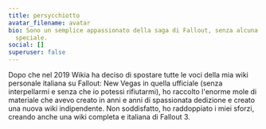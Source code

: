 ```yaml
---
title: persycchiotto
avatar_filename: avatar
bio: Sono un semplice appassionato della saga di Fallout, senza alcuna perk
  speciale.
social: []
superuser: false
---
```

Dopo che nel 2019 Wikia ha deciso di spostare tutte le voci della mia wiki personale italiana su Fallout: New Vegas in quella ufficiale (senza interpellarmi e senza che io potessi rifiutarmi), ho raccolto l'enorme mole di materiale che avevo creato in anni e anni di spassionata dedizione e creato una nuova wiki indipendente. Non soddisfatto, ho raddoppiato i miei sforzi, creando anche una wiki completa e italiana di Fallout 3.